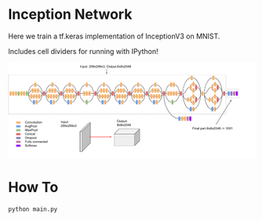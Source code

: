 # Inception Network

Here we train a tf.keras implementation of InceptionV3 on MNIST.

Includes cell dividers for running with IPython!

![](inception.png)

# How To

```
python main.py
```
